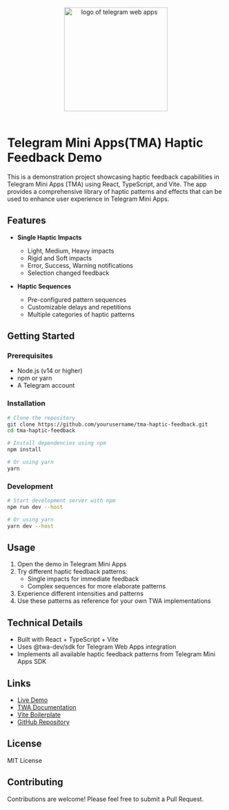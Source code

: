 <p align="center">
  <br>
  <img width="240" src="./src/assets/tapps.png" alt="logo of telegram web apps">
  <br>
  <br>
</p>

# Telegram Mini Apps(TMA) Haptic Feedback Demo

This is a demonstration project showcasing haptic feedback capabilities in Telegram Mini Apps (TMA) using React, TypeScript, and Vite. The app provides a comprehensive library of haptic patterns and effects that can be used to enhance user experience in Telegram Mini Apps.

## Features

- **Single Haptic Impacts**

  - Light, Medium, Heavy impacts
  - Rigid and Soft impacts
  - Error, Success, Warning notifications
  - Selection changed feedback

- **Haptic Sequences**
  - Pre-configured pattern sequences
  - Customizable delays and repetitions
  - Multiple categories of haptic patterns

## Getting Started

### Prerequisites

- Node.js (v14 or higher)
- npm or yarn
- A Telegram account

### Installation

```bash
# Clone the repository
git clone https://github.com/yourusername/tma-haptic-feedback.git
cd tma-haptic-feedback

# Install dependencies using npm
npm install

# Or using yarn
yarn
```

### Development

```bash
# Start development server with npm
npm run dev --host

# Or using yarn
yarn dev --host
```

## Usage

1. Open the demo in Telegram Mini Apps
2. Try different haptic feedback patterns:
   - Single impacts for immediate feedback
   - Complex sequences for more elaborate patterns
3. Experience different intensities and patterns
4. Use these patterns as reference for your own TWA implementations

## Technical Details

- Built with React + TypeScript + Vite
- Uses @twa-dev/sdk for Telegram Web Apps integration
- Implements all available haptic feedback patterns from Telegram Mini Apps SDK

## Links

- [Live Demo](https://t.me/supertmabot/haptic)
- [TWA Documentation](https://docs.ton.org/develop/dapps/telegram-apps)
- [Vite Boilerplate](https://twa-dev.github.io/vite-boilerplate/)
- [GitHub Repository](https://github.com/veebull/tma-haptic-feedback)

## License

MIT License

## Contributing

Contributions are welcome! Please feel free to submit a Pull Request.
